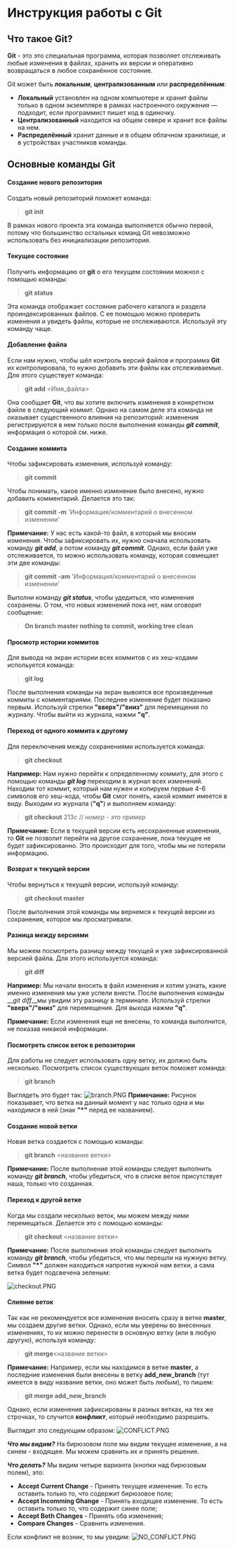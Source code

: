 # Инструкция работы с Git

## Что такое Git?
**Git** - это это специальная программа, которая позволяет отслеживать любые изменения в файлах, хранить их версии и оперативно возвращаться в любое сохранённое состояние.

Git может быть **локальным**, **централизованным** или **распределённым**:

* __Локальный__ установлен на одном компьютере и хранит файлы только в одном экземпляре в рамках настроенного окружения — подходит, если программист пишет код в одиночку.
* __Централизованный__ находится на общем севере и хранит все файлы на нем.
* __Распределённый__ хранит данные и в общем облачном хранилище, и в устройствах участников команды.

## Основные команды Git

#### Создание нового репозитория
Создать новый репозиторий поможет команда:
>**git init**

В рамках нового проекта эта команда выполняется обычно первой, потому что большинство остальных команд Git невозможно использовать без инициализации репозитория.

#### Текущее состояние
Получить информацию от **git** о его текущем состоянии можнол с помощью команды:

>**git status**

Эта команда отображает состояние рабочего каталога и раздела проиндексированных файлов. С ее помощью можно проверить изменения и увидеть файлы, которые не отслеживаются. Используй эту команду чаще.

#### Добавление файла
Если нам нужно, чтобы шёл контроль версий файлов и программа **Git** их контролировала, то нужно добавить эти файлы как отслеживаемые.
Для этого существует команда:

>**git add** <Имя_файла>

Она сообщает **Git**, что вы хотите включить изменения в конкретном файле в следующий коммит. Однако на самом деле эта команда не оказывает существенного влияния на репозиторий: изменения регистрируются в нем только после выполнения команды __*git commit*__, информация о которой см. ниже.

#### Создание коммита

Чтобы зафиксировать изменения, используй команду:
>**git commit**

Чтобы понимать, какое именно изменение было внесено, нужно добавить комментарий. Делается это так:

>**git commit -m** 'Информация/комментарий о внесенном изменении'

**Примечание:**
У нас есть какой-то файл, в который мы вносим изменения. Чтобы зафиксировать их, нужно сначала использовать команду __*git add*__, а потом команду __*git commit*__.
Однако, если файл уже отслеживается, то можно использовать команду, которая совмещает эти две команды:
>**git commit -am** 'Информация/комментарий о внесенном изменении' 

Выполни команду __*git status*__, чтобы удедиться, что изменения сохранены.
О том, что новых изменений пока нет, нам оговорит сообщение:
 >**On branch master
nothing to commit, working tree clean**

#### Просмотр истории коммитов
Для вывода на экран истории всех коммитов с их хеш-кодами испольуется команда:
>**git log**

После выполнения команды на экран вывоятся все произведенные коммиты с комментариями. Последнее изменение будет показано первым. 
Используй стрелки **"вверх"/"вниз"** для перемещения по журналу.
Чтобы выйти из журнала, нажми **"q"**.

#### Переход от одного коммита к другому
Для переключения между сохранениями используется команда:
>**git checkout**

**Например:**
Нам нужно перейти к определенному коммиту, для этого с помощью команды __*git log*__ переходим в журнал всех изменений. Находим тот коммит, который нам нужен и копируем первые 4-6 символов его хеш-кода, чтобы **Git** смог понять, какой
коммит имеется в виду.
Выходим из журнала (**"q"**) и выполняем команду:

>**git checkout** 213c // _номер - это пример_

**Примечание:**
Если в текущей версии есть несохраненные изменения, то **Git** не позволит перейти на другое сохранение, пока текущее не будет зафиксированно. Это происходит для того, чтобы мы не потеряли информацию.
#### Возврат к текущей версии

Чтобы вернуться к текущей версии, используй команду:
>**git checkout master**

После выполнения этой команды мы вернемся к текущей версии из сохранения, которое мы просматривали.

#### Разница между версиями

Мы можем посмотреть разницу между
текущей и уже зафиксированной версией
файла. Для этого используется команда:
>**git diff**

**Например:**
Мы начали вносить в файл изменения и хотим узнать, какие именно изменения мы уже успели внести.
После выполнения команды __*git diff*__мы увидим эту разницу в терминале.
Используй стрелки **"вверх"/"вниз"** для перемещения.
Для выхода нажми **"q"**.

**Примечание:**
Если изменения еще не внесены, то команда выполнится, не показав никакой информации.

#### Посмотреть список веток в репозитории

Для работы не следует использовать одну ветку, их должно быть несколько. Посмотреть список существующих веток поможет команда:

>**git branch**

Выглядеть это будет так:
![branch.PNG](branch.PNG)
**Примечание:**
Рисунок показывает, что ветка на данный момент у нас только одна и мы находимся в ней (знак **"*"** перед ее названием).

#### Создание новой ветки

Новая ветка создается с помощью команды:
>**git branch** <название ветки>

**Примечание:**
После выполнения этой команды следует выполнить команду __*git branch*__, чтобы убедиться, что в списке веток присутствует наша, только что созданная. 

#### Переход к другой ветке

Когда мы создали несколько веток, мы можем между ними перемещаться. Делается это с помощью команды:

>**git checkout** <название ветки>

**Примечание:**
После выполнения этой команды следует выполнить команду __*git branch*__, чтобы убедиться, что мы перешли на нужную ветку.
Символ **"*"** должен находиться напротив нужной нам ветки, а сама ветка будет подсвечена зеленым:

![checkout.PNG](checkout.PNG)
#### Слияние веток

Так как не рекомендуется все изменения вносить сразу в ветке **master**, мы создаем другие ветки. Однако, если мы уверены во внесенных изменениях, то их можно перенести в основную ветку (или в любую другую), используя команду:
>**git merge**<название ветки>

**Примечание:**
Например, если мы находимся в ветке **master**, а последние изменения были внесены в ветку **add_new_branch** (тут имеется в виду название ветки, оно может быть любым), то пишем:

>**git merge add_new_branch**

Однако, если изменения зафиксированы в разных ветках, на тех же строчках, то случится __*конфликт*__, который необходимо разрешить.

Выглядит это следующим образом:
![CONFLICT.PNG](CONFLICT.PNG)

__*Что мы видим?*__
На бирюзовом поле мы видим текущее изменение, а на синем - входящее.
Мы можем сравнить их и принять решение.

__*Что делать?*__
Мы видим четыре варианта (кнопки над бирюзовым полем), это:
* **Accept Current Change**  - Принять текущее изменение. То есть оставить только то, что содержит бирюзовое поле;
* **Accept Incomming Ghange** - Принять входящее изменение. То есть оставить только то, что содержит синее поле;
* **Accept Both Changes** - Принять  оба изменения;
* **Compare Changes** - Сравнить изменения.

Если конфликт не возник, то мы увидим:
![NO_CONFLICT.PNG](NO_CONFLICT.PNG)
